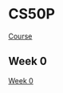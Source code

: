 # CS50P
[Course](https://cs50.harvard.edu/python)

## Week 0
[Week 0](https://cs50.harvard.edu/python/2022/weeks/0/)

